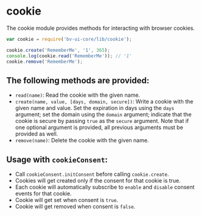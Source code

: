 # cookie

The cookie module provides methods for interacting with browser cookies.

```js
var cookie = require('bv-ui-core/lib/cookie');

cookie.create('RememberMe', '1', 365);
console.log(cookie.read('RememberMe')); // '1'
cookie.remove('RememberMe');
```

## The following methods are provided:

- `read(name)`: Read the cookie with the given name.
- `create(name, value, [days, domain, secure])`: Write a cookie with the given
  name and value. Set the expiration in days using the `days` argument; set
  the domain using the `domain` argument; indicate that the cookie is secure
  by passing `true` as the `secure` argument. Note that if one optional
  argument is provided, all previous arguments must be provided as well.
- `remove(name)`: Delete the cookie with the given name.

## Usage with `cookieConsent`:

- Call `cookieConsent.initConsent` before calling `cookie.create`.
- Cookies will get created only if the consent for that cookie is true.
- Each cookie will automatically subscribe to `enable` and `disable` consent events for that cookie.
- Cookie will get set when consent is `true`.
- Cookie will get removed when consent is `false`.
